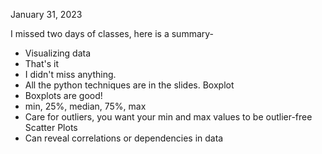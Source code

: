 January 31, 2023

I missed two days of classes, here is a summary-
- Visualizing data
- That's it
- I didn't miss anything.
- All the python techniques are in the slides.
Boxplot
- Boxplots are good!
- min, 25%, median, 75%, max
- Care for outliers, you want your min and max values to be outlier-free
Scatter Plots
- Can reveal correlations or dependencies in data